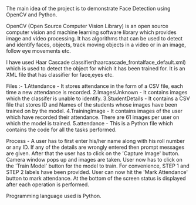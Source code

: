The main idea of the project is to demonstrate Face Detection using OpenCV and Python.

OpenCV (Open Source Computer Vision Library) is an open source computer vision and machine learning software library which provides image and video processing. It has algorithms that can be used to detect and identify faces, objects, track moving objects in a video or in an image, follow eye movements etc.

I have used Haar Cascade classifier(haarcascade_frontalface_default.xml) which is used to detect the object for which it has been trained for. It is an XML file that has classifier for face,eyes etc.

Files :-
1.Attendance - It stores attendance in the form of a CSV file, each time a new attendance is recorded.
2.ImagesUnknown - It contains images which the classifer is unable to identify.
3.StudentDetails - It contains a CSV file that stores ID and Names of the students whose images have been trained on by the model.
4.TrainingImage - It contains images of the user which have recorded their attendance. There are 61 images per user on which the model is trained.
5.attendance - This is a Python file which contains the code for all the tasks performed.

Process - A user has to first enter his/her name along with his roll number or any ID. If any of the details are wrongly entered then prompt messages are given. After that the user has to click on the 'Capture Image' button. Camera window pops up and images are taken. User now has to click on the 'Train Model' button for the model to train. For convenience, STEP 1 and STEP 2 labels have been provided. User can now hit the 'Mark Attendance' button to mark attendance. At the bottom of the screen status is displayed after each operation is performed.

Programming language used is Python.

